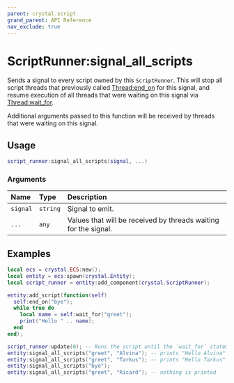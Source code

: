 ```yaml
---
parent: crystal.script
grand_parent: API Reference
nav_exclude: true
---
```


# ScriptRunner:signal_all_scripts

Sends a signal to every script owned by this `ScriptRunner`. This will stop all script threads that previously called [Thread:end_on](thread_end_on) for this signal, and resume execution of all threads that were waiting on this signal via [Thread:wait_for](thread_wait_for).

Additional arguments passed to this function will be received by threads that were waiting on this signal.

## Usage

```lua
script_runner:signal_all_scripts(signal, ...)
```

### Arguments

| Name     | Type     | Description                                                     |
| :------- | :------- | :-------------------------------------------------------------- |
| `signal` | `string` | Signal to emit.                                                 |
| `...`    | `any`    | Values that will be received by threads waiting for the signal. |

## Examples

```lua
local ecs = crystal.ECS:new();
local entity = ecs:spawn(crystal.Entity);
local script_runner = entity:add_component(crystal.ScriptRunner);

entity:add_script(function(self)
  self:end_on("bye");
  while true do
    local name = self:wait_for("greet");
    print("Hello " .. name);
  end
end);

script_runner:update(0); -- Runs the script until the `wait_for` statement
entity:signal_all_scripts("greet", "Alvina"); -- prints "Hello Alvina"
entity:signal_all_scripts("greet", "Tarkus"); -- prints "Hello Tarkus"
entity:signal_all_scripts("bye");
entity:signal_all_scripts("greet", "Ricard"); -- nothing is printed
```
